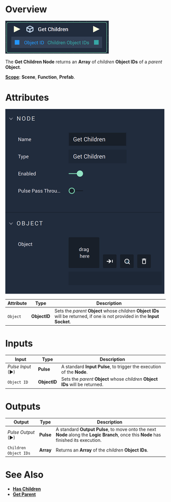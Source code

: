 # Overview

![The Get Children Node.](../../../.gitbook/assets/getchildrennode.png)

The **Get Children Node** returns an **Array** of *children* **Object IDs** of a *parent* **Object**.

[**Scope**](../../overview.md#scopes): **Scene**, **Function**, **Prefab**.

# Attributes

![The Get Children Node Attributes.](../../../.gitbook/assets/getchildrenattributes.png)

|Attribute|Type|Description|
|---|---|---|
|`Object`|**ObjectID**|Sets the *parent* **Object** whose *children* **Object IDs** will be returned, if one is not provided in the **Input Socket**. 


# Inputs

|Input|Type|Description|
|---|---|---|
|*Pulse Input* (►)|**Pulse**|A standard **Input Pulse**, to trigger the execution of the **Node**.|
|`Object ID`|**ObjectID**|Sets the *parent* **Object** whose *children* **Object IDs** will be returned.|

# Outputs

|Output|Type|Description|
|---|---|---|
|*Pulse Output* (►)|**Pulse**|A standard **Output Pulse**, to move onto the next **Node** along the **Logic Branch**, once this **Node** has finished its execution.|
|`Children Object IDs`|**Array**|Returns an **Array** of the *children* **Object IDs**.|

# See Also

* [**Has Children**](has-children.md)
* [**Get Parent**](get-parent.md)
